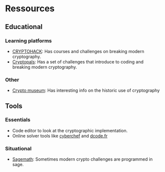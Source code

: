 # Ressources

## Educational

### Learning platforms  

- [CRYPTOHACK](https://cryptohack.org/): Has courses and challenges on breaking modern cryptography.
- [Cryptopals](https://cryptopals.com/): Has a set of challenges that introduce to coding and breaking modern cryptography.

### Other

- [Crypto museum](https://www.cryptomuseum.com/crypto/index.htm): Has interesting info on the historic use of cryptography

## Tools
### Essentials
- Code editor to look at the cryptographic implementation.
- Online solver tools like [cyberchef](https://cyberchef.org/) and [dcode.fr](https://www.dcode.fr/liste-outils)

### Situational
- [Sagemath](https://www.sagemath.org/): Sometimes modern crypto challenges are programmed in sage.